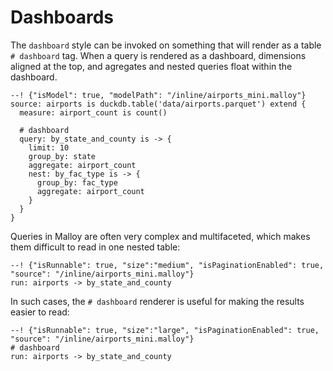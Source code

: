 # Dashboards

The `dashboard` style can be invoked on something that will render as a table `# dashboard` tag. When a query is rendered as a dashboard, dimensions aligned at the top, and agregates and nested queries float within the dashboard.

```malloy
--! {"isModel": true, "modelPath": "/inline/airports_mini.malloy"}
source: airports is duckdb.table('data/airports.parquet') extend {
  measure: airport_count is count()

  # dashboard
  query: by_state_and_county is -> {
    limit: 10
    group_by: state
    aggregate: airport_count
    nest: by_fac_type is -> {
      group_by: fac_type
      aggregate: airport_count
    }
  }
}
```

Queries in Malloy are often very complex and multifaceted, which makes them difficult to read in one nested table:

```malloy
--! {"isRunnable": true, "size":"medium", "isPaginationEnabled": true, "source": "/inline/airports_mini.malloy"}
run: airports -> by_state_and_county
```

In such cases, the `# dashboard` renderer is useful for making the results easier to read:

```malloy
--! {"isRunnable": true, "size":"large", "isPaginationEnabled": true, "source": "/inline/airports_mini.malloy"}
# dashboard
run: airports -> by_state_and_county
```

